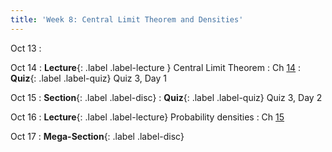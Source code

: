 ```yaml
---
title: 'Week 8: Central Limit Theorem and Densities'
---
```


Oct 13
: 

Oct 14
: **Lecture**{: .label .label-lecture } Central Limit Theorem
    : Ch [14](http://prob140.org/textbook/content/Chapter_14/00_The_Central_Limit_Theorem.html)
: **Quiz**{: .label .label-quiz} Quiz 3, Day 1

Oct 15
: **Section**{: .label .label-disc}
: **Quiz**{: .label .label-quiz} Quiz 3, Day 2

Oct 16
: **Lecture**{: .label .label-lecture} Probability densities
    : Ch [15](http://prob140.org/textbook/content/Chapter_15/00_Continuous_Distributions.html)

Oct 17
: **Mega-Section**{: .label .label-disc}